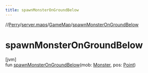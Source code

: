 ```yaml
---
title: spawnMonsterOnGroundBelow
---
```

//[Perry](../../../index.html)/[server.maps](../index.html)/[GameMap](index.html)/[spawnMonsterOnGroundBelow](spawn-monster-on-ground-below.html)



# spawnMonsterOnGroundBelow



[jvm]\
fun [spawnMonsterOnGroundBelow](spawn-monster-on-ground-below.html)(mob: [Monster](../../server.life/-monster/index.html), pos: [Point](https://docs.oracle.com/javase/8/docs/api/java/awt/Point.html))




